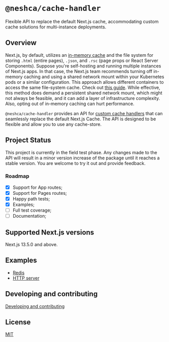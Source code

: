 # `@neshca/cache-handler`

Flexible API to replace the default Next.js cache, accommodating custom cache solutions for multi-instance deployments.

## Overview

Next.js, by default, utilizes an [in-memory cache](https://nextjs.org/blog/next-13-2#nextjs-cache-when-self-hosted) and the file system for storing `.html` (entire pages), `.json`, and `.rsc` (page props or React Server Components). Suppose you're self-hosting and running multiple instances of Next.js apps. In that case, the Next.js team recommends turning off in-memory caching and using a shared network mount within your Kubernetes pods or a similar configuration. This approach allows different containers to access the same file-system cache. Check out [this guide](https://nextjs.org/docs/pages/building-your-application/data-fetching/incremental-static-regeneration#self-hosting-isr). While effective, this method does demand a persistent shared network mount, which might not always be feasible, and it can add a layer of infrastructure complexity. Also, opting out of in-memory caching can hurt performance.

`@neshca/cache-handler` provides an API for [custom cache handlers](https://nextjs.org/docs/app/api-reference/next-config-js/incrementalCacheHandlerPath) that can seamlessly replace the default Next.js Cache. The API is designed to be flexible and allow you to use any cache-store.

## Project Status

This project is currently in the field test phase. Any changes made to the API will result in a minor version increase of the package until it reaches a stable version. You are welcome to try it out and provide feedback.

### Roadmap

-   [x] Support for App routes;
-   [x] Support for Pages routes;
-   [x] Happy path tests;
-   [x] Examples;
-   [ ] Full test coverage;
-   [ ] Documentation;

## Supported Next.js versions

Next.js 13.5.0 and above.

## Examples

-   [Redis](../../docs/examples/use-with-redis.md)
-   [HTTP server](../../docs/examples/use-with-http-server.md)

## Developing and contributing

[Developing and contributing](../../docs/contributing/cache-handler.md)

## License

[MIT](./LICENSE)
